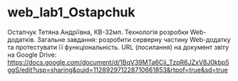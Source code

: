 # web_lab1_Ostapchuk
Остапчук Тетяна Андріївна, КВ-32мп. 
Технологія розробки Web-додатків. 
Загальне завдання: розробити серверну частину Web-додатку та протестувати її функціональність. 
URL (посилання) на документ звіту на Google Drive: https://docs.google.com/document/d/1BqV39MTa6Cii_TzpR6JZxV8J0kbp5ggS/edit?usp=sharing&ouid=112892971228710661853&rtpof=true&sd=true
